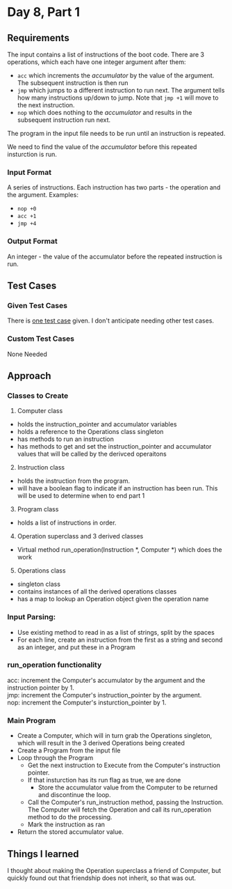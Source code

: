 # Day 8, Part 1 #

## Requirements ##

The input contains a list of instructions of the boot code. There are 3 operations, which each have one integer argument after them:
* `acc` which increments the *accumulator* by the value of the argument. The subsequent instruction is then run
* `jmp` which jumps to a different instruction to run next. The argument tells how many instructions up/down to jump. Note that `jmp +1` will move to the next instruction.
* `nop` which does nothing to the *accumulator* and results in the subsequent instruction run next.

The program in the input file needs to be run until an instruction is repeated.

We need to find the value of the *accumulator* before this repeated insturction is run.

### Input Format ###

A series of instructions. Each instruction has two parts - the operation and the argument.
Examples: 
* `nop +0` 
* `acc +1` 
* `jmp +4`  

### Output Format ###

An integer - the value of the accumulator before the repeated instruction is run.

## Test Cases ##

### Given Test Cases ###

There is [one test case](../data/test_cases/day8_test1.txt) given. I don't anticipate needing other test cases.

### Custom Test Cases ###

None Needed

## Approach ##

### Classes to Create ###
1) Computer class
* holds the instruction_pointer and accumulator variables
* holds a reference to the Operations class singleton
* has methods to run an instruction
* has methods to get and set the instruction_pointer and accumulator values that will be called by the derivced operaitons

2) Instruction class
* holds the instruction from the program.
* will have a boolean flag to indicate if an instruction has been run. This will be used to determine when to end part 1

3) Program class
* holds a list of instructions in order.

4) Operation superclass and 3 derived classes
* Virtual method run_operation(Instruction *, Computer *) which does the work

5) Operations class
* singleton class
* contains instances of all the derived operations classes
* has a map to lookup an Operation object given the operation name

### Input Parsing: ###
* Use existing method to read in as a list of strings, split by the spaces
* For each line, create an instruction from the first as a string and second as an integer, and put these in a Program

### run_operation functionality ###

acc: increment the Computer's accumulator by the argument and the instruction pointer by 1.  
jmp: increment the Computer's instruction_pointer by the argument.  
nop: increment the Computer's insturction_pointer by 1.  

### Main Program ###

* Create a Computer, which will in turn grab the Operations singleton, which will result in the 3 derived Operations being created
* Create a Program from the input file
* Loop through the Program
    * Get the next instruction to Execute from the Computer's instruction pointer.
    * If that insturction has its run flag as true, we are done
        * Store the accumulator value from the Computer to be returned and discontinue the loop.
    * Call the Computer's run_instruction method, passing the Instruction. The Computer will fetch the Operation and call its run_operation method to do the processing.
    * Mark the instruction as ran
* Return the stored accumulator value.

## Things I learned ##

I thought about making the Operation superclass a friend of Computer, but quickly found out that friendship does not inherit, so that was out.

